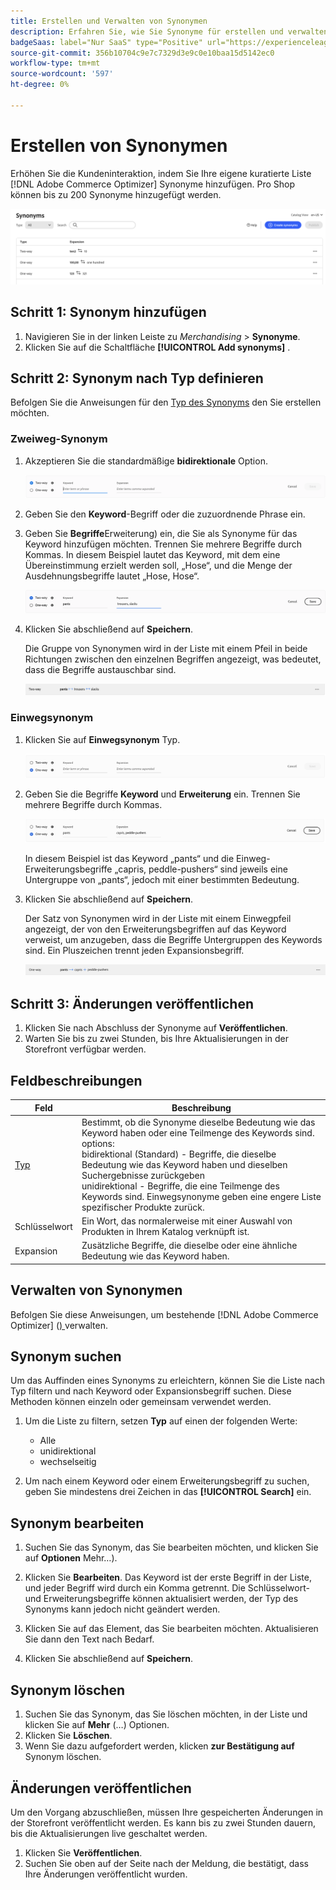 ```yaml
---
title: Erstellen und Verwalten von Synonymen
description: Erfahren Sie, wie Sie Synonyme für erstellen und verwalten [!DNL Adobe Commerce Optimizer].
badgeSaas: label="Nur SaaS" type="Positive" url="https://experienceleague.adobe.com/de/docs/commerce/user-guides/product-solutions" tooltip="Gilt nur für Adobe Commerce as a Cloud Service- und Adobe Commerce Optimizer-Projekte (von Adobe verwaltete SaaS-Infrastruktur)."
source-git-commit: 356b10704c9e7c7329d3e9c0e10baa15d5142ec0
workflow-type: tm+mt
source-wordcount: '597'
ht-degree: 0%

---
```


# Erstellen von Synonymen

Erhöhen Sie die Kundeninteraktion, indem Sie Ihre eigene kuratierte Liste [!DNL Adobe Commerce Optimizer] Synonyme hinzufügen. Pro Shop können bis zu 200 Synonyme hinzugefügt werden.

![Synonym Workspace](../../assets/synonym-workspace.png)

## Schritt 1: Synonym hinzufügen

1. Navigieren Sie in der linken Leiste zu _Merchandising_ > **Synonyme**.
1. Klicken Sie auf die Schaltfläche **[!UICONTROL Add synonyms]** .

## Schritt 2: Synonym nach Typ definieren

Befolgen Sie die Anweisungen für den [Typ des Synonyms](type.md) den Sie erstellen möchten.

### Zweiweg-Synonym

1. Akzeptieren Sie die standardmäßige **bidirektionale** Option.

   ![Zwei-Wege-Synonym hinzufügen](../../assets/synonym-add-two-way.png)

1. Geben Sie den **Keyword**-Begriff oder die zuzuordnende Phrase ein.
1. Geben Sie **Begriffe**&#x200B;Erweiterung) ein, die Sie als Synonyme für das Keyword hinzufügen möchten. Trennen Sie mehrere Begriffe durch Kommas.
In diesem Beispiel lautet das Keyword, mit dem eine Übereinstimmung erzielt werden soll, „Hose“, und die Menge der Ausdehnungsbegriffe lautet „Hose, Hose“.

   ![Beispiel für ein Zwei-Wege-Synonym](../../assets/synonym-add-two-way-example.png)

1. Klicken Sie abschließend auf **Speichern**.

   Die Gruppe von Synonymen wird in der Liste mit einem Pfeil in beide Richtungen zwischen den einzelnen Begriffen angezeigt, was bedeutet, dass die Begriffe austauschbar sind.

   ![Zwei-Wege-Synonym](../../assets/synonym-two-way.png)

### Einwegsynonym

1. Klicken Sie auf **Einwegsynonym** Typ.

   ![Einwegsynonym hinzufügen](../../assets/synonym-add-one-way.png)

1. Geben Sie die Begriffe **Keyword** und **Erweiterung** ein. Trennen Sie mehrere Begriffe durch Kommas.

   ![Beispiel für Einwegsynonyme](../../assets/synonym-add-one-way-example.png)

   In diesem Beispiel ist das Keyword „pants“ und die Einweg-Erweiterungsbegriffe „capris, peddle-pushers“ sind jeweils eine Untergruppe von „pants“, jedoch mit einer bestimmten Bedeutung.

1. Klicken Sie abschließend auf **Speichern**.

   Der Satz von Synonymen wird in der Liste mit einem Einwegpfeil angezeigt, der von den Erweiterungsbegriffen auf das Keyword verweist, um anzugeben, dass die Begriffe Untergruppen des Keywords sind. Ein Pluszeichen trennt jeden Expansionsbegriff.

   ![Einwegsynonym](../../assets/synonym-one-way.png)

## Schritt 3: Änderungen veröffentlichen

1. Klicken Sie nach Abschluss der Synonyme auf **Veröffentlichen**.
1. Warten Sie bis zu zwei Stunden, bis Ihre Aktualisierungen in der Storefront verfügbar werden.

## Feldbeschreibungen

| Feld | Beschreibung |
|--- |--- |
| [Typ](type.md) | Bestimmt, ob die Synonyme dieselbe Bedeutung wie das Keyword haben oder eine Teilmenge des Keywords sind. options:<br />bidirektional (Standard) - Begriffe, die dieselbe Bedeutung wie das Keyword haben und dieselben Suchergebnisse zurückgeben<br />unidirektional - Begriffe, die eine Teilmenge des Keywords sind. Einwegsynonyme geben eine engere Liste spezifischer Produkte zurück. |
| Schlüsselwort | Ein Wort, das normalerweise mit einer Auswahl von Produkten in Ihrem Katalog verknüpft ist. |
| Expansion | Zusätzliche Begriffe, die dieselbe oder eine ähnliche Bedeutung wie das Keyword haben. |

## Verwalten von Synonymen

Befolgen Sie diese Anweisungen, um bestehende [!DNL Adobe Commerce Optimizer] ([) ](overview.md) verwalten.

## Synonym suchen

Um das Auffinden eines Synonyms zu erleichtern, können Sie die Liste nach Typ filtern und nach Keyword oder Expansionsbegriff suchen. Diese Methoden können einzeln oder gemeinsam verwendet werden.

1. Um die Liste zu filtern, setzen **Typ** auf einen der folgenden Werte:

   - Alle
   - unidirektional
   - wechselseitig

1. Um nach einem Keyword oder einem Erweiterungsbegriff zu suchen, geben Sie mindestens drei Zeichen in das **[!UICONTROL Search]** ein.

## Synonym bearbeiten

1. Suchen Sie das Synonym, das Sie bearbeiten möchten, und klicken Sie auf **Optionen** Mehr…).

1. Klicken Sie **Bearbeiten**.
Das Keyword ist der erste Begriff in der Liste, und jeder Begriff wird durch ein Komma getrennt. Die Schlüsselwort- und Erweiterungsbegriffe können aktualisiert werden, der Typ des Synonyms kann jedoch nicht geändert werden.
1. Klicken Sie auf das Element, das Sie bearbeiten möchten. Aktualisieren Sie dann den Text nach Bedarf.

1. Klicken Sie abschließend auf **Speichern**.

## Synonym löschen

1. Suchen Sie das Synonym, das Sie löschen möchten, in der Liste und klicken Sie auf **Mehr** (…) Optionen.
1. Klicken Sie **Löschen**.
1. Wenn Sie dazu aufgefordert werden, klicken **zur Bestätigung auf** Synonym löschen.

## Änderungen veröffentlichen

Um den Vorgang abzuschließen, müssen Ihre gespeicherten Änderungen in der Storefront veröffentlicht werden. Es kann bis zu zwei Stunden dauern, bis die Aktualisierungen live geschaltet werden.

1. Klicken Sie **Veröffentlichen**.
1. Suchen Sie oben auf der Seite nach der Meldung, die bestätigt, dass Ihre Änderungen veröffentlicht wurden.
